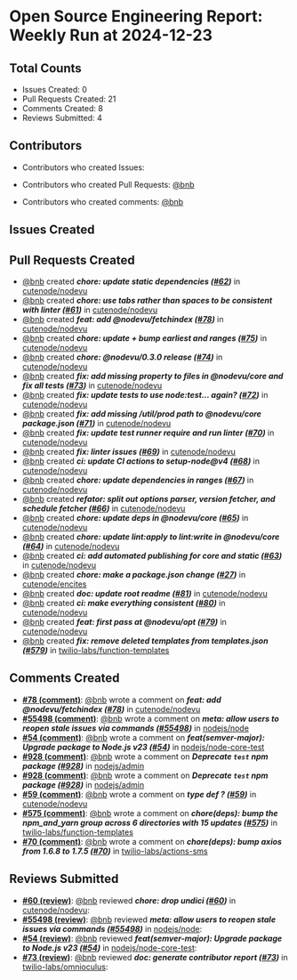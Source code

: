 # Open Source Engineering Report: Weekly Run at 2024-12-23

## Total Counts

* Issues Created: 0
* Pull Requests Created: 21
* Comments Created: 8
* Reviews Submitted: 4

## Contributors

* Contributors who created Issues: 

* Contributors who created Pull Requests: [@bnb](https://github.com/bnb)

* Contributors who created comments: [@bnb](https://github.com/bnb)

## Issues Created



## Pull Requests Created

* [@bnb](https://github.com/bnb) created _**chore: update static dependencies ([#62](https://github.com/cutenode/nodevu/pull/62))**_ in [cutenode/nodevu](https://github.com/cutenode/nodevu)
* [@bnb](https://github.com/bnb) created _**chore: use tabs rather than spaces to be consistent with linter ([#61](https://github.com/cutenode/nodevu/pull/61))**_ in [cutenode/nodevu](https://github.com/cutenode/nodevu)
* [@bnb](https://github.com/bnb) created _**feat: add @nodevu/fetchindex ([#78](https://github.com/cutenode/nodevu/pull/78))**_ in [cutenode/nodevu](https://github.com/cutenode/nodevu)
* [@bnb](https://github.com/bnb) created _**chore: update + bump earliest and ranges ([#75](https://github.com/cutenode/nodevu/pull/75))**_ in [cutenode/nodevu](https://github.com/cutenode/nodevu)
* [@bnb](https://github.com/bnb) created _**chore: @nodevu/0.3.0 release ([#74](https://github.com/cutenode/nodevu/pull/74))**_ in [cutenode/nodevu](https://github.com/cutenode/nodevu)
* [@bnb](https://github.com/bnb) created _**fix: add missing property to files in @nodevu/core and fix all tests ([#73](https://github.com/cutenode/nodevu/pull/73))**_ in [cutenode/nodevu](https://github.com/cutenode/nodevu)
* [@bnb](https://github.com/bnb) created _**fix: update tests to use node:test... again? ([#72](https://github.com/cutenode/nodevu/pull/72))**_ in [cutenode/nodevu](https://github.com/cutenode/nodevu)
* [@bnb](https://github.com/bnb) created _**fix: add missing /util/prod path to @nodevu/core package.json ([#71](https://github.com/cutenode/nodevu/pull/71))**_ in [cutenode/nodevu](https://github.com/cutenode/nodevu)
* [@bnb](https://github.com/bnb) created _**fix: update test runner require and run linter ([#70](https://github.com/cutenode/nodevu/pull/70))**_ in [cutenode/nodevu](https://github.com/cutenode/nodevu)
* [@bnb](https://github.com/bnb) created _**fix: linter issues ([#69](https://github.com/cutenode/nodevu/pull/69))**_ in [cutenode/nodevu](https://github.com/cutenode/nodevu)
* [@bnb](https://github.com/bnb) created _**ci: update CI actions to setup-node@v4 ([#68](https://github.com/cutenode/nodevu/pull/68))**_ in [cutenode/nodevu](https://github.com/cutenode/nodevu)
* [@bnb](https://github.com/bnb) created _**chore: update dependencies in ranges ([#67](https://github.com/cutenode/nodevu/pull/67))**_ in [cutenode/nodevu](https://github.com/cutenode/nodevu)
* [@bnb](https://github.com/bnb) created _**refator: split out options parser, version fetcher, and schedule fetcher ([#66](https://github.com/cutenode/nodevu/pull/66))**_ in [cutenode/nodevu](https://github.com/cutenode/nodevu)
* [@bnb](https://github.com/bnb) created _**chore: update deps in @nodevu/core ([#65](https://github.com/cutenode/nodevu/pull/65))**_ in [cutenode/nodevu](https://github.com/cutenode/nodevu)
* [@bnb](https://github.com/bnb) created _**chore: update lint:apply to lint:write in @nodevu/core ([#64](https://github.com/cutenode/nodevu/pull/64))**_ in [cutenode/nodevu](https://github.com/cutenode/nodevu)
* [@bnb](https://github.com/bnb) created _**ci: add automated publishing for core and static ([#63](https://github.com/cutenode/nodevu/pull/63))**_ in [cutenode/nodevu](https://github.com/cutenode/nodevu)
* [@bnb](https://github.com/bnb) created _**chore: make a package.json change ([#27](https://github.com/cutenode/encites/pull/27))**_ in [cutenode/encites](https://github.com/cutenode/encites)
* [@bnb](https://github.com/bnb) created _**doc: update root readme ([#81](https://github.com/cutenode/nodevu/pull/81))**_ in [cutenode/nodevu](https://github.com/cutenode/nodevu)
* [@bnb](https://github.com/bnb) created _**ci: make everything consistent ([#80](https://github.com/cutenode/nodevu/pull/80))**_ in [cutenode/nodevu](https://github.com/cutenode/nodevu)
* [@bnb](https://github.com/bnb) created _**feat: first pass at @nodevu/opt ([#79](https://github.com/cutenode/nodevu/pull/79))**_ in [cutenode/nodevu](https://github.com/cutenode/nodevu)
* [@bnb](https://github.com/bnb) created _**fix: remove deleted templates from templates.json ([#579](https://github.com/twilio-labs/function-templates/pull/579))**_ in [twilio-labs/function-templates](https://github.com/twilio-labs/function-templates)

## Comments Created

* **[#78 (comment)](https://github.com/cutenode/nodevu/pull/78#issuecomment-2465768043)**: [@bnb](https://github.com/bnb) wrote a comment on _**feat: add @nodevu/fetchindex ([#78](https://github.com/cutenode/nodevu/pull/78))**_ in [cutenode/nodevu](https://github.com/cutenode/nodevu)
* **[#55498 (comment)](https://github.com/nodejs/node/pull/55498#issuecomment-2462713137)**: [@bnb](https://github.com/bnb) wrote a comment on _**meta: allow users to reopen stale issues via commands ([#55498](https://github.com/nodejs/node/pull/55498))**_ in [nodejs/node](https://github.com/nodejs/node)
* **[#54 (comment)](https://github.com/nodejs/node-core-test/pull/54#issuecomment-2462698575)**: [@bnb](https://github.com/bnb) wrote a comment on _**feat(semver-major): Upgrade package to Node.js v23 ([#54](https://github.com/nodejs/node-core-test/pull/54))**_ in [nodejs/node-core-test](https://github.com/nodejs/node-core-test)
* **[#928 (comment)](https://github.com/nodejs/admin/issues/928#issuecomment-2460231800)**: [@bnb](https://github.com/bnb) wrote a comment on _**Deprecate `test` npm package ([#928](https://github.com/nodejs/admin/issues/928))**_ in [nodejs/admin](https://github.com/nodejs/admin)
* **[#928 (comment)](https://github.com/nodejs/admin/issues/928#issuecomment-2460230079)**: [@bnb](https://github.com/bnb) wrote a comment on _**Deprecate `test` npm package ([#928](https://github.com/nodejs/admin/issues/928))**_ in [nodejs/admin](https://github.com/nodejs/admin)
* **[#59 (comment)](https://github.com/cutenode/nodevu/issues/59#issuecomment-2454403589)**: [@bnb](https://github.com/bnb) wrote a comment on _**type def ? ([#59](https://github.com/cutenode/nodevu/issues/59))**_ in [cutenode/nodevu](https://github.com/cutenode/nodevu)
* **[#575 (comment)](https://github.com/twilio-labs/function-templates/pull/575#issuecomment-2474459872)**: [@bnb](https://github.com/bnb) wrote a comment on _**chore(deps): bump the npm_and_yarn group across 6 directories with 15 updates ([#575](https://github.com/twilio-labs/function-templates/pull/575))**_ in [twilio-labs/function-templates](https://github.com/twilio-labs/function-templates)
* **[#70 (comment)](https://github.com/twilio-labs/actions-sms/pull/70#issuecomment-2498337572)**: [@bnb](https://github.com/bnb) wrote a comment on _**chore(deps): bump axios from 1.6.8 to 1.7.5 ([#70](https://github.com/twilio-labs/actions-sms/pull/70))**_ in [twilio-labs/actions-sms](https://github.com/twilio-labs/actions-sms)

## Reviews Submitted

* **[#60 (review)](https://github.com/cutenode/nodevu/pull/60#pullrequestreview-2411841640)**: [@bnb](https://github.com/bnb) reviewed _**chore: drop undici ([#60](https://github.com/cutenode/nodevu/pull/60))**_ in [cutenode/nodevu](https://github.com/cutenode/nodevu): 
* **[#55498 (review)](https://github.com/nodejs/node/pull/55498#pullrequestreview-2421545786)**: [@bnb](https://github.com/bnb) reviewed _**meta: allow users to reopen stale issues via commands ([#55498](https://github.com/nodejs/node/pull/55498))**_ in [nodejs/node](https://github.com/nodejs/node): 
* **[#54 (review)](https://github.com/nodejs/node-core-test/pull/54#pullrequestreview-2421539194)**: [@bnb](https://github.com/bnb) reviewed _**feat(semver-major): Upgrade package to Node.js v23 ([#54](https://github.com/nodejs/node-core-test/pull/54))**_ in [nodejs/node-core-test](https://github.com/nodejs/node-core-test): 
* **[#73 (review)](https://github.com/twilio-labs/omnioculus/pull/73#pullrequestreview-2461755801)**: [@bnb](https://github.com/bnb) reviewed _**doc: generate contributor report ([#73](https://github.com/twilio-labs/omnioculus/pull/73))**_ in [twilio-labs/omnioculus](https://github.com/twilio-labs/omnioculus): 